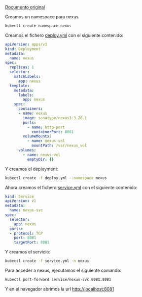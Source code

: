[Documento original](https://www.digitalocean.com/community/tutorials/how-to-install-nexus-on-kubernetes)

Creamos un namespace para nexus

```bash
kubectl create namespace nexus
```

Creamos el fichero [deploy.yml](./deploy.yml) con el siguiente contenido:

```yaml
apiVersion: apps/v1
kind: Deployment
metadata:
  name: nexus
spec:
  replicas: 1
  selector:
    matchLabels:
      app: nexus
  template:
    metadata:
      labels:
        app: nexus
    spec:
      containers:
      - name: nexus
        image: sonatype/nexus3:3.28.1
        ports:
          - name: http-port
            containerPort: 8081
        volumeMounts:
          - name: nexus-vol
            mountPath: /var/nexus_vol
      volumes:
        - name: nexus-vol
          emptyDir: {}
```

Y creamos el deployment:

```bash
kubectl create -f deploy.yml --namespace nexus
```

Ahora creamos el fichero [service.yml](./service.yml) con el siguiente contenido:

```yaml
kind: Service
apiVersion: v1
metadata:
  name: nexus-svc
spec:
  selector:
    app: nexus
  ports:
  - protocol: TCP
    port: 8081
    targetPort: 8081
```

Y creamos el servicio:

```bash
kubectl create -f service.yml -n nexus
```

Para acceder a nexus, ejecutamos el siguiente comando:

```bash
kubectl port-forward service/nexus-svc 8081:8081
```

Y en el navegador abrimos la url [http://localhost:8081](http://localhost:8081)
